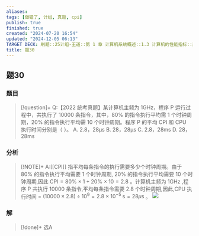 ```yaml
---
aliases: 
tags: [做错了, 计组, 真题, cpi]
publish: true
finished: true
created: "2024-07-20 16:54"
updated: "2024-12-05 06:13"
TARGET DECK: 刷题::25计组-王道::第 1 章 计算机系统概述::1.3 计算机的性能指标::题30
title: 题30
---
```

## 题30
### 题目
> [!question]+
> Q:【2022 统考真题】某计算机主频为 1GHz，程序 P 运行过程中，共执行了 10000 条指令，其中，80% 的指令执行平均需 1 个时钟周期，20% 的指令执行平均需 10 个时钟周期。程序 P 的平均 CPI 和 CPU 执行时间分别是（ ）。
> A. 2.8，28μs
> B. 28，28μs
> C. 2.8，28ms
> D. 28，28ms
### 分析
> [!NOTE]+
> A:[[CPI]] 指平均每条指令的执行需要多少个时钟周期。由于 ${80}\%$ 的指令执行平均需要 1 个时钟周期, ${20}\%$ 的指令执行平均需要 10 个时钟周期,因此 $\mathrm{{CPI}} = {80}\%  \times  1 + {20}\%  \times  {10} = {2.8}$ 。计算机主频为 $1\mathrm{{GHz}}$ ,程序 $\mathrm{P}$ 共执行 10000 条指令,平均每条指令需要 2.8 个时钟周期,因此,CPU 执行时间 $=$ $( {{10000} \times  {2.8}})  \div  {10}^{9} = {2.8} \times  {10}^{-5}\mathrm{\;s} = {28\mu }\mathrm{s}$ 。
> ![](https://img.hwenyi.live/202407230257184.webp)
### 解
> [!done]+
> 选A
